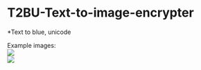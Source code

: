 # T2BU-Text-to-image-encrypter                                                                    
*Text to blue, unicode                           
                           
Example images:                            
![](https://i.imgur.com/qzJFEZl.png)                            
![](https://i.imgur.com/Gv35JaV.png)                            
